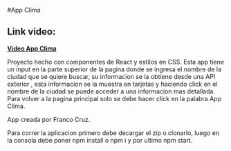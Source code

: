 #App Clima

## Link video:
**[Video App Clima](https://vimeo.com/635690963)**

Proyecto hecho con componentes de React y estilos en CSS.
Esta app tiene un input en la parte superior de la pagina donde se ingresa el nombre
de la ciudad que se quiere buscar, su informacion se la obtiene desde una API exterior
, esta informacion se la muestra en tarjetas y haciendo click en el nombre de la ciudad
se puede acceder a una informacion mas detallada. Para volver a la pagina principal solo
se debe hacer click en la palabra App Clima.

App creada por Franco Cruz.

Para correr la aplicacion primero debe decargar el zip o clonarlo, luego en la consola debe
poner  npm install  o  npm i   y por ultimo   npm start.

